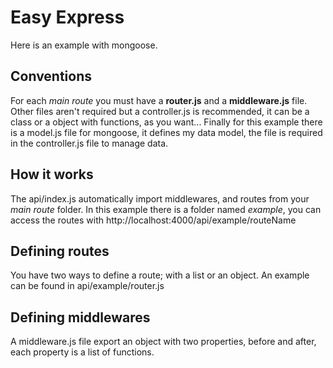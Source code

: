 # Easy Express
Here is an example with mongoose.  

## Conventions
For each *main route* you must have a **router.js** and a **middleware.js** file. Other files aren't required but a controller.js is recommended, it can be a class or a object with functions, as you want...  Finally for this example there is a model.js file for mongoose, it defines my data model, the file is required in the controller.js file to manage data.

## How it works
The api/index.js automatically import middlewares, and routes from your *main route* folder. In this example there is a folder named *example*, you can access the routes with http://localhost:4000/api/example/routeName  

## Defining routes
You have two ways to define a route; with a list or an object. An example can be found in api/example/router.js

## Defining middlewares
A middleware.js file export an object with two properties, before and after, each property is a list of functions.  
